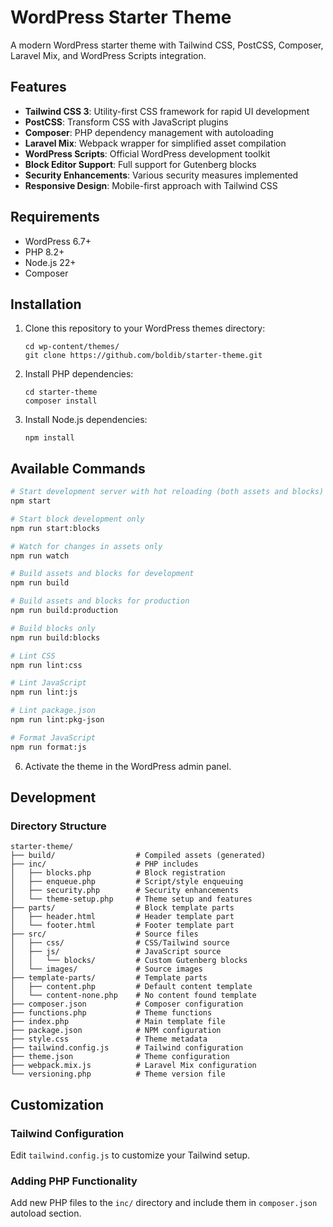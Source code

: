 # WordPress Starter Theme

A modern WordPress starter theme with Tailwind CSS, PostCSS, Composer, Laravel Mix, and WordPress Scripts integration.

## Features

- **Tailwind CSS 3**: Utility-first CSS framework for rapid UI development
- **PostCSS**: Transform CSS with JavaScript plugins
- **Composer**: PHP dependency management with autoloading
- **Laravel Mix**: Webpack wrapper for simplified asset compilation
- **WordPress Scripts**: Official WordPress development toolkit
- **Block Editor Support**: Full support for Gutenberg blocks
- **Security Enhancements**: Various security measures implemented
- **Responsive Design**: Mobile-first approach with Tailwind CSS

## Requirements

- WordPress 6.7+
- PHP 8.2+
- Node.js 22+
- Composer

## Installation

1. Clone this repository to your WordPress themes directory:
   ```
   cd wp-content/themes/
   git clone https://github.com/boldib/starter-theme.git
   ```

2. Install PHP dependencies:
   ```
   cd starter-theme
   composer install
   ```

3. Install Node.js dependencies:
   ```
   npm install
   ```

## Available Commands

```bash
# Start development server with hot reloading (both assets and blocks)
npm start

# Start block development only
npm run start:blocks

# Watch for changes in assets only
npm run watch

# Build assets and blocks for development
npm run build

# Build assets and blocks for production
npm run build:production

# Build blocks only
npm run build:blocks

# Lint CSS
npm run lint:css

# Lint JavaScript
npm run lint:js

# Lint package.json
npm run lint:pkg-json

# Format JavaScript
npm run format:js
```

6. Activate the theme in the WordPress admin panel.

## Development

### Directory Structure

```
starter-theme/
├── build/                  # Compiled assets (generated)
├── inc/                    # PHP includes
│   ├── blocks.php          # Block registration
│   ├── enqueue.php         # Script/style enqueuing
│   ├── security.php        # Security enhancements
│   └── theme-setup.php     # Theme setup and features
├── parts/                  # Block template parts
│   ├── header.html         # Header template part
│   └── footer.html         # Footer template part
├── src/                    # Source files
│   ├── css/                # CSS/Tailwind source
│   ├── js/                 # JavaScript source
│   │   └── blocks/         # Custom Gutenberg blocks
│   └── images/             # Source images
├── template-parts/         # Template parts
│   ├── content.php         # Default content template
│   └── content-none.php    # No content found template
├── composer.json           # Composer configuration
├── functions.php           # Theme functions
├── index.php               # Main template file
├── package.json            # NPM configuration
├── style.css               # Theme metadata
├── tailwind.config.js      # Tailwind configuration
├── theme.json              # Theme configuration
├── webpack.mix.js          # Laravel Mix configuration
└── versioning.php          # Theme version file
```

## Customization

### Tailwind Configuration

Edit `tailwind.config.js` to customize your Tailwind setup.

### Adding PHP Functionality

Add new PHP files to the `inc/` directory and include them in `composer.json` autoload section.
